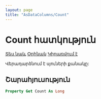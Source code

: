 ```yaml
---
layout: page
title: "AsDataColumns/Count"
---
```



# Count հատկություն

[Տես նաև](../AsDataTableColumns.md) [Օրինակ](../../Examples/AsDataTable.md) [Կիրառվում է](../AsDataTableColumns.md)

Վերադարձնում է սյուների քանակը:

## Շարահյուսություն

``` vb
Property Get Count As Long
```
